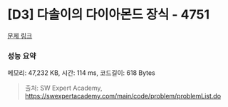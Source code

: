 # [D3] 다솔이의 다이아몬드 장식 - 4751 

[문제 링크](https://swexpertacademy.com/main/code/problem/problemDetail.do?contestProbId=AWSNw5jKzwMDFAUr) 

### 성능 요약

메모리: 47,232 KB, 시간: 114 ms, 코드길이: 618 Bytes



> 출처: SW Expert Academy, https://swexpertacademy.com/main/code/problem/problemList.do